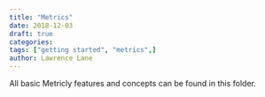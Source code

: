 ```yaml
---
title: "Metrics"
date: 2018-12-03
draft: true
categories:
tags: ["getting started", "metrics",]
author: Lawrence Lane
---
```


All basic Metricly features and concepts can be found in this folder.
